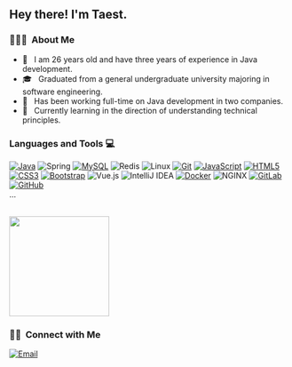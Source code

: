 
<h2> Hey there! I'm Taest.</h2>

<h3> 👨🏻‍💻 &nbsp;About Me </h3>

- 🤔 &nbsp; I am 26 years old and have three years of experience in Java development.
- 🎓 &nbsp; Graduated from a general undergraduate university majoring in software engineering.
- 💼 &nbsp; Has been working full-time on Java development in two companies.
- 🌱 &nbsp; Currently learning in the direction of understanding technical principles.

### Languages and Tools :computer:

[![Java](https://img.shields.io/badge/Java-orange?style=flat&logo=java&logoColor=white&link=https://github.com/hritik5102)](https://github.com/hritik5102)
![Spring](http://img.shields.io/badge/-Spring-6DB33F?style=flat&logo=spring&logoColor=ffffff)
[![MySQL](https://img.shields.io/badge/-MySQL-black?style=flat&logo=mysql&link=https://github.com/hritik5102)](https://github.com/hritik5102)
![Redis](https://img.shields.io/badge/-Redis-DC382D?style=flat&logo=redis&logoColor=ffffff)
![Linux](http://img.shields.io/badge/-Linux-000000?style=flat&logo=linux)
[![Git](https://img.shields.io/badge/-Git-black?style=flat&logo=git&link=https://github.com/hritik5102)](https://github.com/hritik5102)
[![JavaScript](https://img.shields.io/badge/-JavaScript-black?style=flat&logo=javascript&link=https://github.com/hritik5102)](https://github.com/hritik5102)
[![HTML5](https://img.shields.io/badge/-HTML5-E34F26?style=flat&logo=html5&logoColor=white&link=https://github.com/hritik5102)](https://github.com/hritik5102) 
[![CSS3](https://img.shields.io/badge/-CSS3-1572B6?style=flat&logo=css3&link=https://github.com/hritik5102)](https://github.com/hritik5102)
[![Bootstrap](https://img.shields.io/badge/-Bootstrap-563D7C?style=flat&logo=bootstrap&link=https://github.com/hritik5102)](https://github.com/hritik5102)
![Vue.js](https://img.shields.io/badge/-Vuejs-4FC08D?style=flat&logo=vue.js&logoColor=white)
![IntelliJ IDEA](http://img.shields.io/badge/-IntelliJ%20IDEA-000000?style=flat&logo=intellij-idea&logoColor=ffffff)
[![Docker](https://img.shields.io/badge/-Docker-black?style=flat&logo=docker&link=https://github.com/hritik5102)](https://github.com/hritik5102) 
![NGINX](http://img.shields.io/badge/-NGINX-269539?style=flat&logo=nginx&logoColor=ffffff)
[![GitLab](https://img.shields.io/badge/-GitLab-FCA121?style=flat&logo=gitlab&link=https://github.com/hritik5102)](https://gitlab.com/hritik5102)
[![GitHub](https://img.shields.io/badge/-GitHub-181717?style=flat&logo=github&link=https://github.com/hritik5102)](https://github.com/hritik5102)  
...

<br/>

<a href="https://github.com/AVS1508">
  <img height="180em" src="https://github-readme-stats.vercel.app/api?username=t-aest&theme=buefy&show_icons=true" />
</a>

<br/>

<h3> 🤝🏻 &nbsp;Connect with Me </h3>
<a href="mailto:htaest@foxmail.com"><img alt="Email" src="https://img.shields.io/badge/Email-imtaest@gmail.com-blue?style=flat-square&logo=gmail"></a>
